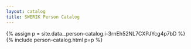 ```yaml
---
layout: catalog
title: SWERIK Person Catalog
---
```

{% assign p = site.data._person-catalog.i-3rnEh52NL7CXPJYcg4p7bD %}
{% include person-catalog.html p=p %}

